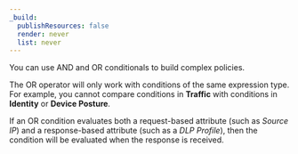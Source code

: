 ```yaml
---
_build:
  publishResources: false
  render: never
  list: never
---
```


You can use AND and OR conditionals to build complex policies.

The OR operator will only work with conditions of the same expression type. For example, you cannot compare conditions in **Traffic** with conditions in **Identity** or **Device Posture**.

If an OR condition evaluates both a request-based attribute (such as _Source IP_) and a response-based attribute (such as a _DLP Profile_), then the condition will be evaluated when the response is received.
